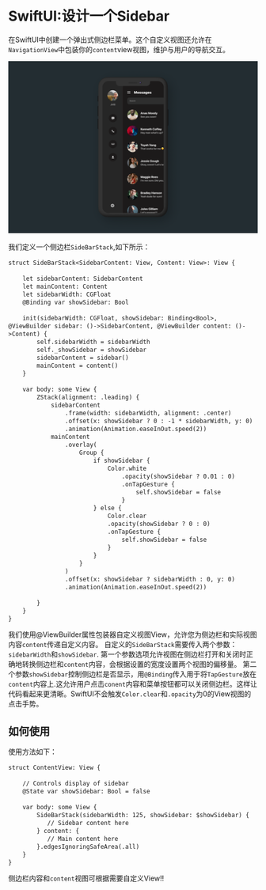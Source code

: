# SwiftUI:设计一个Sidebar


<!----- https://trailingclosure.com/create-a-sidebar-menu/ ---->
<!--- 
import SwiftUI

private struct OffsetPreferenceKey: PreferenceKey {
  static var defaultValue: CGFloat = .zero
  static func reduce(value: inout CGFloat, nextValue: () -> CGFloat) {}
}
struct PullScrollView<Content: View>: View {
    @State private var preOffset: CGFloat = 0
    @State private var offset: CGFloat = 0
    @State private var frozen = false
    @State private var rotation: Angle = .degrees(0)
    @State private var updateTime: Date = Date()
    
    var threshold: CGFloat = 80
    @Binding var refreshing: Bool
    
    let onOffsetChange: ((CGFloat) -> Void)?
    let content: () -> Content

    init(_ refreshing: Binding<Bool> = .constant(false),threshold: CGFloat = 80,onOffsetChange: ((CGFloat) -> Void)? = nil,@ViewBuilder content: @escaping () -> Content) {
        self.threshold = threshold
        self._refreshing = refreshing
        self.onOffsetChange = onOffsetChange
        self.content = content
  }

  var body: some View {
    ScrollView {
        ZStack(alignment: .top) {
            offsetReader
            RefreshHeader(height: self.threshold,
                  loading: self.refreshing,
                  frozen: self.frozen,
                  rotation: self.rotation,
                  updateTime: self.updateTime)
            VStack{
                content()
            }
            .alignmentGuide(.top, computeValue: { _ in
                  (self.refreshing && self.frozen) ? -self.threshold : 0
              })
        }
      
        
    }
    .coordinateSpace(name: "frameLayer")
    .onPreferenceChange(OffsetPreferenceKey.self, perform: { (ff) in
        print("\(ff)")
        self.handleOffset(ff - 88)
        if self.onOffsetChange != nil {
            self.onOffsetChange!(ff)
        }
        
    })
    
  }

   var offsetReader: some View {
      GeometryReader { proxy in
        Color.clear
          .preference(
            key: OffsetPreferenceKey.self,
            value: proxy.frame(in: .named("frameLayer")).minY
          )
      }
      .frame(height: 0)
    }
    
    func handleOffset(_ ofset:CGFloat) {
        self.offset = ofset
        self.rotation = self.headerRotation(self.offset)
        /// 触发刷新
        if !self.refreshing, self.offset > self.threshold, self.preOffset <= self.threshold {
            self.refreshing = true
        }
        
        if self.refreshing {
            if self.preOffset > self.threshold, self.offset <= self.threshold {
                self.frozen = true
            }
        } else {
            self.frozen = false
        }
        
        self.preOffset = self.offset
        
    }
    func headerRotation(_ scrollOffset: CGFloat) -> Angle {
        if scrollOffset < self.threshold * 0.60 {
            return .degrees(0)
        } else {
            let h = Double(self.threshold)
            let d = Double(scrollOffset)
            let v = max(min(d - (h * 0.6), h * 0.4), 0)
            return .degrees(180 * v / (h * 0.4))
        }
    }
    
    struct RefreshHeader: View {
        var height: CGFloat
        var loading: Bool
        var frozen: Bool
        var rotation: Angle
        var updateTime: Date
        
        let dateFormatter: DateFormatter = {
            let df = DateFormatter()
            df.dateFormat = "MM月dd日 HH时mm分ss秒"
            return df
        }()
        
        var body: some View {
            HStack(spacing: 20) {
                Spacer()
                
                Group {
                    if self.loading {
                        VStack {
                            Spacer()
                            ActivityView()
                            Spacer()
                        }
                    } else {
                        Image(systemName: "arrow.down")
                            .resizable()
                            .aspectRatio(contentMode: .fit)
                            .rotationEffect(rotation)
                    }
                }
                .frame(width: height * 0.25, height: height * 0.8)
                .fixedSize()
                .offset(y: (loading && frozen) ? 0 : -height)
                
                VStack(spacing: 5) {
                    Text("\(self.loading ? "正在刷新数据" : "下拉刷新数据")")
                        .foregroundColor(.secondary)
                        .font(.subheadline)
                    
                    Text("\(self.dateFormatter.string(from: updateTime))")
                        .foregroundColor(.secondary)
                        .font(.subheadline)
                }
                .offset(y: -height + (loading && frozen ? +height : 0.0))
                
                Spacer()
            }
            
        }
    }
    
}

private struct ActivityView: UIViewRepresentable {
    func makeUIView(context: UIViewRepresentableContext<ActivityView>) -> UIActivityIndicatorView {
        return UIActivityIndicatorView()
    }
    
    func updateUIView(_ uiView: UIActivityIndicatorView, context: UIViewRepresentableContext<ActivityView>) {
        uiView.startAnimating()
    }
}

--->
在SwiftUI中创建一个弹出式侧边栏菜单。这个自定义视图还允许在`NavigationView`中包装你的`content`view视图，维护与用户的导航交互。

![Frame-6-1.png](./Frame-6-1.png)

我们定义一个侧边栏`SideBarStack`,如下所示：
```
struct SideBarStack<SidebarContent: View, Content: View>: View {
    
    let sidebarContent: SidebarContent
    let mainContent: Content
    let sidebarWidth: CGFloat
    @Binding var showSidebar: Bool
    
    init(sidebarWidth: CGFloat, showSidebar: Binding<Bool>, @ViewBuilder sidebar: ()->SidebarContent, @ViewBuilder content: ()->Content) {
        self.sidebarWidth = sidebarWidth
        self._showSidebar = showSidebar
        sidebarContent = sidebar()
        mainContent = content()
    }
    
    var body: some View {
        ZStack(alignment: .leading) {
            sidebarContent
                .frame(width: sidebarWidth, alignment: .center)
                .offset(x: showSidebar ? 0 : -1 * sidebarWidth, y: 0)
                .animation(Animation.easeInOut.speed(2))
            mainContent
                .overlay(
                    Group {
                        if showSidebar {
                            Color.white
                                .opacity(showSidebar ? 0.01 : 0)
                                .onTapGesture {
                                    self.showSidebar = false
                                }
                        } else {
                            Color.clear
                            .opacity(showSidebar ? 0 : 0)
                            .onTapGesture {
                                self.showSidebar = false
                            }
                        }
                    }
                )
                .offset(x: showSidebar ? sidebarWidth : 0, y: 0)
                .animation(Animation.easeInOut.speed(2))
                
        }
    }
}
```

我们使用@ViewBuilder属性包装器自定义视图View，允许您为侧边栏和实际视图内容`content`传递自定义内容。
自定义的`SideBarStack`需要传入两个参数：`sidebarWidth`和`showSidebar`.
第一个参数选项允许视图在侧边栏打开和关闭时正确地转换侧边栏和`content`内容，会根据设置的宽度设置两个视图的偏移量。
第二个参数`showSidebar`控制侧边栏是否显示，用`@Binding`传入用于将`TapGesture`放在`content`内容上.这允许用户点击`conent`内容和菜单按钮都可以关闭侧边栏。这样让代码看起来更清晰。SwiftUI不会触发`Color.clear`和`.opacity`为0的View视图的点击手势。

## 如何使用
使用方法如下：
```
struct ContentView: View {
    
    // Controls display of sidebar
    @State var showSidebar: Bool = false
    
    var body: some View {
        SideBarStack(sidebarWidth: 125, showSidebar: $showSidebar) {
           // Sidebar content here
        } content: {
           // Main content here
        }.edgesIgnoringSafeArea(.all)
    }
}
```
侧边栏内容和`content`视图可根据需要自定义View!!


